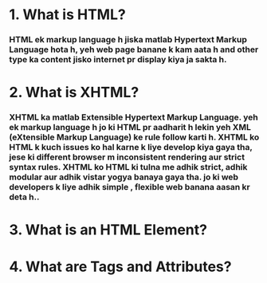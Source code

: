 # 1. What is HTML?
### HTML ek markup language h  jiska matlab Hypertext Markup Language hota h, yeh web page banane k kam aata h and other type ka content jisko internet pr display kiya ja sakta h.
# 2. What is XHTML?
### XHTML ka matlab Extensible Hypertext Markup Language. yeh ek markup language h jo ki HTML pr aadharit h lekin yeh XML (eXtensible Markup Language) ke rule  follow karti h. XHTML ko HTML k kuch issues ko hal karne k liye develop kiya gaya tha, jese ki  different browser m inconsistent rendering aur strict syntax rules. XHTML ko HTML ki tulna me adhik strict, adhik modular aur adhik vistar yogya banaya gaya tha. jo ki web developers k liye adhik simple , flexible web banana aasan kr deta h.. 
# 3. What is an HTML Element?
# 4. What are Tags and Attributes?
